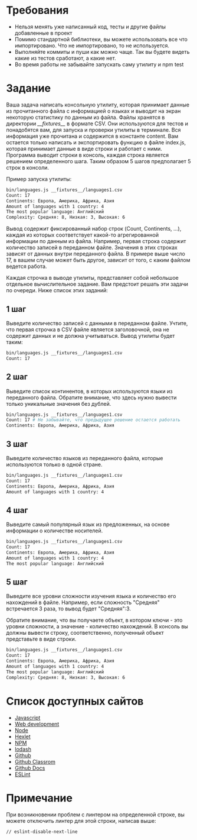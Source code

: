 # Требования

* Нельзя менять уже написанный код, тесты и другие файлы добавленные в проект
* Помимо стандартной библиотеки, вы можете использовать все что импортировано. Что не импортировано, то не используется.
* Выполняйте коммиты и пуши как можно чаще. Так вы будете видеть какие из тестов сработают, а какие нет.
* Во время работы не забывайте запускать саму утилиту и npm test

# Задание

Ваша задача написать консольную утилиту, которая принимает данные из прочитанного файла с информацией о языках и выводит на экран некоторую статистику по данным из файла. Файлы хранятся в директории *\_\_fixtures\_\_* в формате CSV. Они используются для тестов и понадобятся вам, для запуска и проверки утилиты в терминале. Вся информация уже прочитана и содержится в константе content. Вам остается только написать и экспортировать функцию в файле index.js, которая принимает данные в виде строки и работает с ними. Программа выводит строки в консоль, каждая строка является решением определенного шага. Таким образом 5 шагов предполагает 5 строк в консоли.

Пример запуска утилиты:

```bash
bin/languages.js __fixtures__/languages1.csv
Count: 17
Continents: Европа, Америка, Африка, Азия
Amount of languages with 1 country: 4
The most popular language: Английский
Complexity: Средняя: 8, Низкая: 3, Высокая: 6
```

Вывод содержит фиксированный набор строк (Count, Continents, ...), каждая из которых соответствует какой-то агрегированной информации по данным из файла. Например, первая строка содержит количество записей в переданном файле. Значения в этих строках зависят от данных внутри переданного файла. В примере выше число 17, в вашем случае может быть другое, зависит от того, с каким файлом ведется работа.

Каждая строчка в выводе утилиты, представляет собой небольшое отдельное вычислительное задание. Вам предстоит решать эти задачи по очереди. Ниже список этих заданий:

## 1 шаг

Выведите количество записей с данными в переданном файле. Учтите, что первая строчка в CSV файле является заголовочной, она не содержит данных и не должна учитываться. Вывод утилиты будет таким:

```bash
bin/languages.js __fixtures__/languages1.csv
Count: 17
```

## 2 шаг

Выведите список континентов, в которых используются языки из переданного файла. Обратите внимание, что здесь нужно вывести только уникальные значения без дублей.


```bash
bin/languages.js __fixtures__/languages1.csv
Count: 17 # Не забывайте, что предыдущее решение остается работать
Continents: Европа, Америка, Африка, Азия
```

## 3 шаг

Выведите количество языков из переданного файла, которые используются только в одной стране.

```bash
bin/languages.js __fixtures__/languages1.csv
Count: 17
Continents: Европа, Америка, Африка, Азия
Amount of languages with 1 country: 4
```

## 4 шаг

Выведите самый популярный язык из предложенных, на основе информации о количестве носителей.

```bash
bin/languages.js __fixtures__/languages1.csv
Count: 17
Continents: Европа, Америка, Африка, Азия
Amount of languages with 1 country: 4
The most popular language: Английский
```

## 5 шаг

Выведите все уровни сложности изучения языка и количество его нахождений в файле. Например, если сложность "Средняя" встречается 3 раза, то вывод будет "Средняя":3.

Обратите внимание, что вы получаете объект, в котором ключи - это уровни сложности, а значение - количество нахождений. В консоль вы должны вывести строку, соответственно, полученный объект представьте в виде строки.

```bash
bin/languages.js __fixtures__/languages1.csv
Count: 17
Continents: Европа, Америка, Африка, Азия
Amount of languages with 1 country: 4
The most popular language: Английский
Complexity: Средняя: 8, Низкая: 3, Высокая: 6
```

# Список доступных сайтов

- [Javascript](https://developer.mozilla.org/ru/docs/Learn/JavaScript)
- [Web development](https://developer.mozilla.org/en-US/docs/Learn)
- [Node](https://nodejs.org/ru/docs)
- [Hexlet](https://hexlet.io)
- [NPM](https://docs.npmjs.com/)
- [lodash](https://lodash.com/docs)
- [Github](https://github.com/)
- [Github Classrom](https://classroom.github.com/)
- [Github Docs](https://docs.github.com/ru)
- [ESLint](https://eslint.org/docs/latest/)

# Примечание

При возникновении проблем с линтером на определенной строке, вы можете отключить линтер для этой строки, написав выше:
```bash
// eslint-disable-next-line
```
